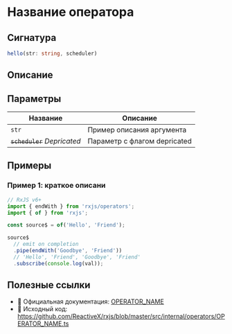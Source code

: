 # Название оператора

## Сигнатура

```typescript
hello(str: string, scheduler)
```

## Описание

## Параметры

| Название | Описание |
|-|-|
| `str` | Пример описания аргумента |
| ~~`scheduler`~~ *Depricated* | Параметр с флагом depricated |

## Примеры

### Пример 1: краткое описани

```typescript
// RxJS v6+
import { endWith } from 'rxjs/operators';
import { of } from 'rxjs';

const source$ = of('Hello', 'Friend');

source$
  // emit on completion
  .pipe(endWith('Goodbye', 'Friend'))
  // 'Hello', 'Friend', 'Goodbye', 'Friend'
  .subscribe(console.log(val));
```

## Полезные ссылки

- 📰 Официальная документация: [OPERATOR_NAME](OPERATOR_URL)
- 📁 Исходный код: https://github.com/ReactiveX/rxjs/blob/master/src/internal/operators/OPERATOR_NAME.ts


